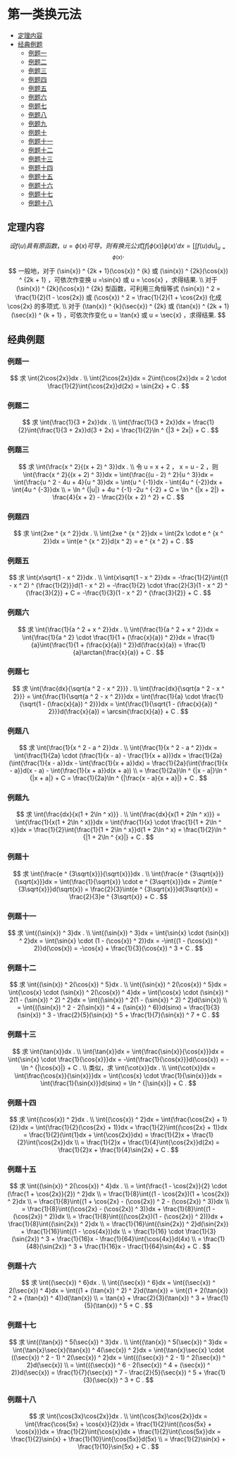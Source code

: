 # 第一类换元法

* [定理内容](#定理内容)
* [经典例题](#经典例题)
  * [例题一](#例题一)
  * [例题二](#例题二)
  * [例题三](#例题三)
  * [例题四](#例题四)
  * [例题五](#例题五)
  * [例题六](#例题六)
  * [例题七](#例题七)
  * [例题八](#例题八)
  * [例题九](#例题九)
  * [例题十](#例题十)
  * [例题十一](#例题十一)
  * [例题十二](#例题十二)
  * [例题十三](#例题十三)
  * [例题十四](#例题十四)
  * [例题十五](#例题十五)
  * [例题十六](#例题十六)
  * [例题十七](#例题十七)
  * [例题十八](#例题十八)

## 定理内容

$$
设 f(u) 具有原函数， u = \phi(x) 可导，则有换元公式 \int{f[\phi(x)]\phi(x)\prime}dx = [\int{f(u)du}]_{u = \phi(x)} .
$$

$$
一般地，对于 (\sin{x}) ^ {2k + 1}(\cos{x}) ^ {k} 或 (\sin{x}) ^ {2k}(\cos{x}) ^ {2k + 1} ，可依次作变换 u =\sin{x} 或 u = \cos{x} ，求得结果.
\\
对于 (\sin{x}) ^ {2k}(\cos{x}) ^ {2k} 型函数，可利用三角恒等式 (\sin{x}) ^ 2 = \frac{1}{2}(1 - \cos{2x}) 或 (\cos{x}) ^ 2 = \frac{1}{2}(1 + \cos{2x}) 化成 \cos{2x} 的多项式.
\\
对于 (\tan{x}) ^ {k}(\sec{x}) ^ {2k} 或 (\tan{x}) ^ {2k + 1}(\sec{x}) ^ {k + 1} ，可依次作变化 u = \tan{x} 或 u = \sec{x} ，求得结果.
$$

## 经典例题

### 例题一

$$
求 \int{2\cos{2x}}dx .
\\
\int{2\cos{2x}}dx = 2\int{\cos{2x}}dx = 2 \cdot \frac{1}{2}\int{\cos{2x}}d(2x) = \sin{2x} + C .
$$

### 例题二

$$
求 \int{\frac{1}{3 + 2x}}dx .
\\
\int{\frac{1}{3 + 2x}}dx = \frac{1}{2}\int{\frac{1}{3 + 2x}}d(3 + 2x) = \frac{1}{2}\ln ^ {|3 + 2x|} + C .
$$

### 例题三

$$
求 \int{\frac{x ^ 2}{(x + 2) ^ 3}}dx .
\\
令 u = x + 2 ， x = u - 2 ，则 \int{\frac{x ^ 2}{(x + 2) ^ 3}}dx = \int{\frac{(u - 2) ^ 2}{u ^ 3}}dx = \int{\frac{u ^ 2 - 4u + 4}{u ^ 3}}dx = \int{u ^ {-1}}dx - \int{4u ^ {-2}}dx + \int{4u ^ {-3}}dx
\\
= \ln ^ {|u|} + 4u ^ {-1} -2u ^ {-2} + C = \ln ^ {|x + 2|} + \frac{4}{x + 2} - \frac{2}{(x + 2) ^ 2} + C .
$$

### 例题四

$$
求 \int{2xe ^ {x ^ 2}}dx .
\\
\int{2xe ^ {x ^ 2}}dx = \int{2x \cdot e ^ {x ^ 2}}dx = \int{e ^ {x ^ 2}}d(x ^ 2) = e ^ {x ^ 2} + C .
$$

### 例题五

$$
求 \int{x\sqrt{1 - x ^ 2}}dx .
\\
\int{x\sqrt{1 - x ^ 2}}dx = -\frac{1}{2}\int{(1 - x ^ 2) ^ {\frac{1}{2}}}d(1 - x ^ 2) = -\frac{1}{2} \cdot \frac{2}{3}(1 - x ^ 2) ^ {\frac{3}{2}} + C = -\frac{1}{3}(1 - x ^ 2) ^ {\frac{3}{2}} + C .
$$

### 例题六

$$
求 \int{\frac{1}{a ^ 2 + x ^ 2}}dx .
\\
\int{\frac{1}{a ^ 2 + x ^ 2}}dx = \int{\frac{1}{a ^ 2} \cdot \frac{1}{1 + (\frac{x}{a}) ^ 2}}dx = \frac{1}{a}\int{\frac{1}{1 + (\frac{x}{a}) ^ 2}}d(\frac{x}{a}) = \frac{1}{a}\arctan{\frac{x}{a}} + C .
$$

### 例题七

$$
求 \int{\frac{dx}{\sqrt{a ^ 2 - x ^ 2}}} .
\\
\int{\frac{dx}{\sqrt{a ^ 2 - x ^ 2}}} = \int{\frac{1}{\sqrt{a ^ 2 - x ^ 2}}}dx = \int{\frac{1}{a} \cdot \frac{1}{\sqrt{1 - (\frac{x}{a}) ^ 2}}}dx = \int{\frac{1}{\sqrt{1 - (\frac{x}{a}) ^ 2}}}d(\frac{x}{a}) = \arcsin{\frac{x}{a}} + C .
$$

### 例题八

$$
求 \int{\frac{1}{x ^ 2 - a ^ 2}}dx .
\\
\int{\frac{1}{x ^ 2 - a ^ 2}}dx = \int{\frac{1}{2a} \cdot (\frac{1}{x - a} - \frac{1}{x + a})}dx = \frac{1}{2a}(\int{\frac{1}{x - a}}dx - \int{\frac{1}{x + a}}dx) = \frac{1}{2a}(\int{\frac{1}{x - a}}d(x - a) - \int{\frac{1}{x + a}}d(x + a))
\\
= \frac{1}{2a}\ln ^ {|x - a|}\ln ^ {|x + a|} + C = \frac{1}{2a}\ln ^ {|\frac{x - a}{x + a}|} + C .
$$

### 例题九

$$
求 \int{\frac{dx}{x(1 + 2\ln ^ x)}} .
\\
\int{\frac{dx}{x(1 + 2\ln ^ x)}} = \int{\frac{1}{x(1 + 2\ln ^ x)}}dx = \int{\frac{1}{x} \cdot \frac{1}{1 + 2\ln ^ x}}dx = \frac{1}{2}\int{\frac{1}{1 + 2\ln ^ x}}d(1 + 2\ln ^ x) = \frac{1}{2}\ln ^ {|1 + 2\ln ^ {x}|} + C .
$$

### 例题十

$$
求 \int{\frac{e ^ {3\sqrt{x}}}{\sqrt{x}}}dx .
\\
\int{\frac{e ^ {3\sqrt{x}}}{\sqrt{x}}}dx = \int{\frac{1}{\sqrt{x}} \cdot e ^ {3\sqrt{x}}}dx = 2\int{e ^ {3\sqrt{x}}}d(\sqrt{x}) = \frac{2}{3}\int{e ^ {3\sqrt{x}}}d(3\sqrt{x}) = \frac{2}{3}e ^ {3\sqrt{x}} + C .
$$

### 例题十一

$$
求 \int{(\sin{x}) ^ 3}dx .
\\
\int{(\sin{x}) ^ 3}dx = \int{\sin{x} \cdot (\sin{x}) ^ 2}dx = \int{\sin{x} \cdot (1 - (\cos{x}) ^ 2)}dx = -\int{(1 - (\cos{x}) ^ 2)}d(\cos{x}) = -\cos{x} + \frac{1}{3}(\cos{x}) ^ 3 + C .
$$

### 例题十二

$$
求 \int{(\sin{x}) ^ 2(\cos{x}) ^ 5}dx .
\\
\int{(\sin{x}) ^ 2(\cos{x}) ^ 5}dx = \int{\cos{x} \cdot (\sin{x}) ^ 2(\cos{x}) ^ 4}dx = \int{\cos{x} \cdot (\sin{x}) ^ 2(1 - (\sin{x}) ^ 2) ^ 2}dx = \int{(\sin{x}) ^ 2(1 - (\sin{x}) ^ 2) ^ 2}d(\sin{x})
\\
= \int{((\sin{x}) ^ 2 - 2(\sin{x}) ^ 4 + (\sin{x}) ^ 6)}d(sinx) = \frac{1}{3}(\sin{x}) ^ 3 - \frac{2}{5}(\sin{x}) ^ 5 + \frac{1}{7}(\sin{x}) ^ 7 + C .
$$

### 例题十三

$$
求 \int{\tan{x}}dx .
\\
\int{\tan{x}}dx = \int{\frac{\sin{x}}{\cos{x}}}dx = \int{\sin{x} \cdot \frac{1}{\cos{x}}}dx = -\int{\frac{1}{\cos{x}}}d(\cos{x}) = -\ln ^ {|\cos{x}|} + C .
\\
类似，求 \int{\cot{x}}dx .
\\
\int{\cot{x}}dx = \int{\frac{\cos{x}}{\sin{x}}}dx = \int{\cos{x} \cdot \frac{1}{\sin{x}}}dx = \int{\frac{1}{\sin{x}}}d(sinx) = \ln ^ {|\sin{x}|} + C .
$$

### 例题十四

$$
求 \int{(\cos{x}) ^ 2}dx .
\\
\int{(\cos{x}) ^ 2}dx = \int{\frac{\cos{2x} + 1}{2}}dx = \int{\frac{1}{2}(\cos{2x} + 1)}dx = \frac{1}{2}\int{(\cos{2x} + 1)}dx = \frac{1}{2}(\int{1}dx + \int{\cos{2x}}dx) = \frac{1}{2}x + \frac{1}{2}\int{\cos{2x}}dx
\\
= \frac{1}{2}x + \frac{1}{4}\int{\cos{2x}}d(2x) = \frac{1}{2}x + \frac{1}{4}\sin{2x} + C .
$$

### 例题十五

$$
求 \int{(\sin{x}) ^ 2(\cos{x}) ^ 4}dx .
\\
= \int{\frac{1 - \cos{2x}}{2} \cdot (\frac{1 + \cos{2x}}{2}) ^ 2}dx
\\
= \frac{1}{8}\int{(1 - \cos{2x})(1 + \cos{2x}) ^ 2}dx
\\
= \frac{1}{8}\int{(1 + \cos{2x} - (\cos{2x}) ^ 2 - (\cos{2x}) ^ 3)}dx
\\
= \frac{1}{8}\int{(\cos{2x} - (\cos{2x}) ^ 3)}dx + \frac{1}{8}\int{(1 - (\cos{2x}) ^ 2)}dx
\\
= \frac{1}{8}\int{((\cos{2x})(1 - (\cos{2x}) ^ 2))}dx + \frac{1}{8}\int{(\sin{2x}) ^ 2}dx
\\
= \frac{1}{16}\int{(\sin{2x}) ^ 2}d(\sin{2x}) + \frac{1}{16}\int{(1 - \cos{4x})}dx
\\
= \frac{1}{16} \cdot \frac{1}{3}(\sin{2x}) ^ 3 + \frac{1}{16}x - \frac{1}{64}\int{\cos{4x}}d(4x)
\\
= \frac{1}{48}(\sin{2x}) ^ 3 + \frac{1}{16}x - \frac{1}{64}\sin{4x} + C .
$$

### 例题十六

$$
求 \int{(\sec{x}) ^ 6}dx .
\\
\int{(\sec{x}) ^ 6}dx = \int{(\sec{x}) ^ 2(\sec{x}) ^ 4}dx = \int{(1 + (\tan{x}) ^ 2) ^ 2}d(\tan{x}) = \int{(1 + 2(\tan{x}) ^ 2 + (\tan{x}) ^ 4)}d(\tan{x})
\\
= \tan{x} + \frac{2}{3}(\tan{x}) ^ 3 + \frac{1}{5}(\tan{x}) ^ 5 + C .
$$

### 例题十七

$$
求 \int{(\tan{x}) ^ 5(\sec{x}) ^ 3}dx .
\\
\int{(\tan{x}) ^ 5(\sec{x}) ^ 3}dx = \int{\tan{x}\sec{x}(\tan{x}) ^ 4(\sec{x}) ^ 2}dx = \int{\tan{x}\sec{x} \cdot ((\sec{x}) ^ 2 - 1) ^ 2(\sec{x}) ^ 2}dx = \int{((\sec{x}) ^ 2 - 1) ^ 2(\sec{x}) ^ 2}d(\sec{x})
\\
= \int{((\sec{x}) ^ 6 - 2(\sec{x}) ^ 4 + (\sec{x}) ^ 2)}d(\sec{x}) = \frac{1}{7}(\sec{x}) ^ 7 - \frac{2}{5}(\sec{x}) ^ 5 + \frac{1}{3}(\sec{x}) ^ 3 + C .
$$

### 例题十八

$$
求 \int{\cos{3x}\cos{2x}}dx .
\\
\int{\cos{3x}\cos{2x}}dx = \int{\frac{\cos{5x} + \cos{x}}{2}}dx = \frac{1}{2}\int{(\cos{5x} + \cos{x})}dx = \frac{1}{2}\int{\cos{x}}dx + \frac{1}{2}\int{\cos{5x}}dx = \frac{1}{2}\sin{x} + \frac{1}{10}\int{\cos{5x}}d(5x)
\\
= \frac{1}{2}\sin{x} + \frac{1}{10}\sin{5x} + C .
$$



